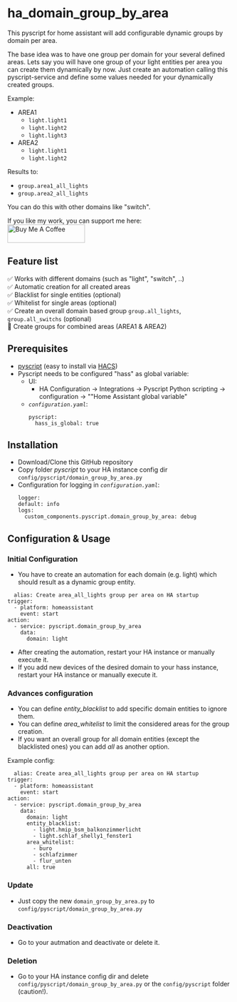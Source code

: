 # ha_domain_group_by_area

This pyscript for home assistant will add configurable dynamic groups by domain per area.

The base idea was to have one group per domain for your several defined areas.
Lets say you will have one group of your light entities per area you can create them dynamically by now.
Just create an automation calling this pyscript-service and define some values needed for your dynamically created groups.

Example:
 - AREA1
   - `light.light1`
   - `light.light2`
   - `light.light3`
 - AREA2
   - `light.light1`
   - `light.light2`

Results to:
 * `group.area1_all_lights`
 * `group.area2_all_lights`

You can do this with other domains like "switch".

If you like my work, you can support me here:\
<a href="https://www.buymeacoffee.com/chillje" target="_blank"><img src="https://cdn.buymeacoffee.com/buttons/default-orange.png" alt="Buy Me A Coffee" height="41" width="174"></a>

## Feature list
:white_check_mark: Works with different domains (such as "light", "switch", ..)\
:white_check_mark: Automatic creation for all created areas\
:white_check_mark: Blacklist for single entities (optional)\
:white_check_mark: Whitelist for single areas (optional)\
:white_check_mark: Create an overall domain based group `group.all_lights`, `group.all_switchs` (optional)\
:white_square_button: Create groups for combined areas (AREA1 & AREA2)


## Prerequisites
- [pyscript](https://github.com/custom-components/pyscript) (easy to install via [HACS](https://hacs.xyz/))
- Pyscript needs to be configured "hass" as global variable:
  - UI:
    - HA Configuration -> Integrations -> Pyscript Python scripting -> configuration -> ""Home
      Assistant global variable"
  - *`configuration.yaml`*:
    ```
    pyscript:
      hass_is_global: true
    ```

## Installation
- Download/Clone this GitHub repository
- Copy folder *pyscript* to your HA instance config dir
  `config/pyscript/domain_group_by_area.py`
- Configuration for logging in *`configuration.yaml`*:
  ```
  logger:
  default: info
  logs:
    custom_components.pyscript.domain_group_by_area: debug
  ```

## Configuration &  Usage
### Initial Configuration
- You have to create an automation for each domain (e.g. light) which should result as a dynamic group entity.
```
  alias: Create area_all_lights group per area on HA startup
trigger:
  - platform: homeassistant
    event: start
action:
  - service: pyscript.domain_group_by_area
    data:
      domain: light
```
- After creating the automation, restart your HA instance or manually execute it.
- If you add new devices of the desired domain to your hass instance, restart your HA instance or
  manually execute it.

### Advances configuration
 - You can define *entity_blacklist* to add specific domain entities to ignore them.
 - You can define *area_whitelist* to limit the considered areas for the group creation.
 - If you want an overall group for all domain entities (except the blacklisted ones) you can add *all* as another option.

 Example config:
```
  alias: Create area_all_lights group per area on HA startup
trigger:
  - platform: homeassistant
    event: start
action:
  - service: pyscript.domain_group_by_area
    data:
      domain: light
      entity_blacklist:
        - light.hmip_bsm_balkonzimmerlicht
        - light.schlaf_shelly1_fenster1
      area_whitelist:
        - buro
        - schlafzimmer
        - flur_unten
      all: true
```

### Update
- Just copy the new `domain_group_by_area.py` to `config/pyscript/domain_group_by_area.py`

### Deactivation
- Go to your autmation and deactivate or delete it.

### Deletion
- Go to your HA instance config dir and delete `config/pyscript/domain_group_by_area.py` or the `config/pyscript` folder (caution!).
